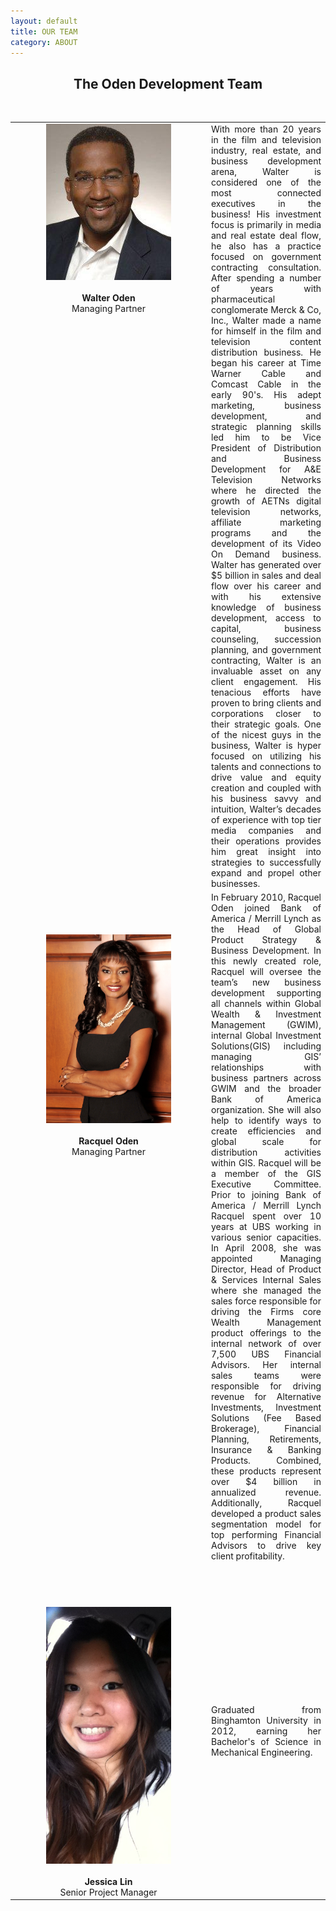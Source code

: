 ```yaml
---
layout: default
title: OUR TEAM
category: ABOUT
---
```


<center><h2>The Oden Development Team</h2></center>
<br>
<div id='bio-table'>
<table align='center'>
<tr>
<td align='center' valign='top' width='300'><img src='/assets/images/walter.jpg' width='200' />
<br>
<br><b>Walter Oden</b>
<br>Managing Partner</td>
<td><div class='bio-text' align='justify'>With more than 20 years in the film and television industry, real estate, and business development arena,
Walter is considered one of the most connected executives in the business! His investment focus is primarily in media and real estate deal flow, he also has a practice focused on government contracting consultation. After spending a number of years with pharmaceutical conglomerate Merck &amp; Co, Inc., Walter made a name for himself in the film and television content distribution business. He began his career at Time Warner Cable and Comcast Cable in the early 90's. His adept marketing, business development, and strategic planning skills led him to be Vice President of Distribution and Business Development for A&amp;E Television Networks where he directed the growth of AETNs digital television networks, affiliate marketing programs and the development of its Video On Demand business. Walter has generated over $5 billion in sales and deal flow over his career and with his extensive knowledge of business development, access to capital, business counseling, succession planning, and government contracting, Walter is an invaluable asset on any client engagement. His tenacious efforts have proven to bring clients and corporations closer to their strategic goals. One of the nicest guys in the business, Walter is hyper focused on utilizing his talents and connections to drive value and equity creation and coupled with his business savvy and intuition, Walter’s decades of experience with top tier media companies and their operations provides him great insight into strategies to successfully expand
and propel other businesses.</div></td>
</tr>
<tr>
<td align='center' valign='top' width='300'><br><br><br><br><img src='/assets/images/racquel.jpg' width='200'>
<br>
<br><b>Racquel Oden</b>
<br>Managing Partner</td>
<td><div class='bio-text' align='justify'>In February 2010, Racquel Oden joined Bank of America / Merrill Lynch as the Head of Global Product Strategy &amp; Business Development. In this newly created role, Racquel will oversee the team’s new business development supporting all channels within Global Wealth &amp; Investment Management  (GWIM), internal Global Investment Solutions(GIS) including managing GIS’ relationships with business partners across GWIM and the broader Bank of America organization.  She will also help to identify ways to create efficiencies and global scale for distribution activities within GIS. Racquel will be a member of the GIS Executive Committee. Prior to joining Bank of America / Merrill Lynch Racquel spent  over 10 years at UBS working in various senior capacities.  In April 2008, she was appointed Managing Director, Head of Product &amp; Services Internal Sales where she managed the sales force responsible for driving the Firms core Wealth Management product offerings to the internal network of over 7,500 UBS Financial Advisors.  Her internal sales teams were responsible for driving revenue for Alternative Investments, Investment Solutions (Fee Based Brokerage), Financial Planning, Retirements, Insurance &amp; Banking Products.  Combined, these  products represent over $4 billion in annualized revenue.  Additionally, Racquel developed a product sales segmentation model for top performing Financial Advisors to drive key client profitability.</div></td></tr>
<tr>
<td align='center' valign='top' width='300'><br><br><br><br><img src='/assets/images/jessica.jpg' width='200'>
<br>
<br><b>Jessica Lin</b>
<br>Senior Project Manager</td>
<td><div class='bio-text' align='justify'>Graduated from Binghamton University in 2012, earning her Bachelor's of Science in Mechanical Engineering.</div></td></tr>
</table><br><br>
</div>